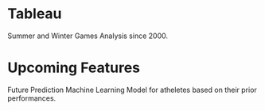 # Tableau
Summer and Winter Games Analysis since 2000.

# Upcoming Features
Future Prediction Machine Learning Model for atheletes based on their prior performances.
